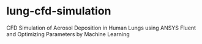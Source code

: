 # lung-cfd-simulation
CFD Simulation of Aerosol Deposition in Human Lungs using ANSYS Fluent and Optimizing Parameters by Machine Learning
